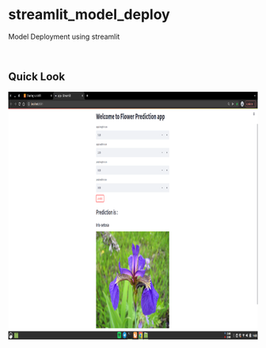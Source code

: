 # streamlit_model_deploy
Model Deployment using streamlit

<br>
<h2>Quick Look</h2>
<img src="model_deploy.png" height=500/>
